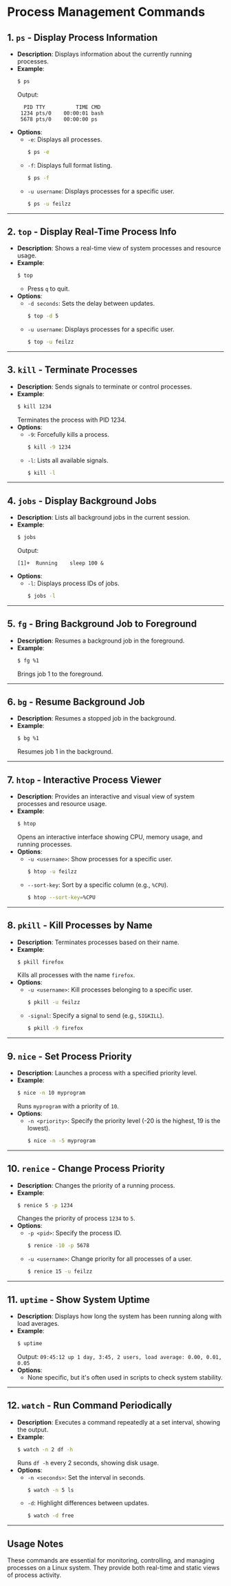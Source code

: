 # Process Management Commands

## 1. `ps` - Display Process Information
- **Description**: Displays information about the currently running processes.
- **Example**:
  ```bash
  $ ps
  ```
  Output:
  ```
    PID TTY          TIME CMD
   1234 pts/0    00:00:01 bash
   5678 pts/0    00:00:00 ps
  ```
- **Options**:
  - `-e`: Displays all processes.
    ```bash
    $ ps -e
    ```
  - `-f`: Displays full format listing.
    ```bash
    $ ps -f
    ```
  - `-u username`: Displays processes for a specific user.
    ```bash
    $ ps -u feilzz
    ```

---

## 2. `top` - Display Real-Time Process Info
- **Description**: Shows a real-time view of system processes and resource usage.
- **Example**:
  ```bash
  $ top
  ```
  - Press `q` to quit.
- **Options**:
  - `-d seconds`: Sets the delay between updates.
    ```bash
    $ top -d 5
    ```
  - `-u username`: Displays processes for a specific user.
    ```bash
    $ top -u feilzz
    ```

---

## 3. `kill` - Terminate Processes
- **Description**: Sends signals to terminate or control processes.
- **Example**:
  ```bash
  $ kill 1234
  ```
  Terminates the process with PID 1234.
- **Options**:
  - `-9`: Forcefully kills a process.
    ```bash
    $ kill -9 1234
    ```
  - `-l`: Lists all available signals.
    ```bash
    $ kill -l
    ```

---

## 4. `jobs` - Display Background Jobs
- **Description**: Lists all background jobs in the current session.
- **Example**:
  ```bash
  $ jobs
  ```
  Output:
  ```
  [1]+  Running    sleep 100 &
  ```
- **Options**:
  - `-l`: Displays process IDs of jobs.
    ```bash
    $ jobs -l
    ```

---

## 5. `fg` - Bring Background Job to Foreground
- **Description**: Resumes a background job in the foreground.
- **Example**:
  ```bash
  $ fg %1
  ```
  Brings job 1 to the foreground.

---

## 6. `bg` - Resume Background Job
- **Description**: Resumes a stopped job in the background.
- **Example**:
  ```bash
  $ bg %1
  ```
  Resumes job 1 in the background.
  
---

## 7. `htop` - Interactive Process Viewer
- **Description**: Provides an interactive and visual view of system processes and resource usage.
- **Example**:
  ```bash
  $ htop
  ```
  Opens an interactive interface showing CPU, memory usage, and running processes.
- **Options**:
  - `-u <username>`: Show processes for a specific user.
    ```bash
    $ htop -u feilzz
    ```
  - `--sort-key`: Sort by a specific column (e.g., `%CPU`).
    ```bash
    $ htop --sort-key=%CPU
    ```

---

## 8. `pkill` - Kill Processes by Name
- **Description**: Terminates processes based on their name.
- **Example**:
  ```bash
  $ pkill firefox
  ```
  Kills all processes with the name `firefox`.
- **Options**:
  - `-u <username>`: Kill processes belonging to a specific user.
    ```bash
    $ pkill -u feilzz
    ```
  - `-signal`: Specify a signal to send (e.g., `SIGKILL`).
    ```bash
    $ pkill -9 firefox
    ```

---

## 9. `nice` - Set Process Priority
- **Description**: Launches a process with a specified priority level.
- **Example**:
  ```bash
  $ nice -n 10 myprogram
  ```
  Runs `myprogram` with a priority of `10`.
- **Options**:
  - `-n <priority>`: Specify the priority level (-20 is the highest, 19 is the lowest).
    ```bash
    $ nice -n -5 myprogram
    ```

---

## 10. `renice` - Change Process Priority
- **Description**: Changes the priority of a running process.
- **Example**:
  ```bash
  $ renice 5 -p 1234
  ```
  Changes the priority of process `1234` to `5`.
- **Options**:
  - `-p <pid>`: Specify the process ID.
    ```bash
    $ renice -10 -p 5678
    ```
  - `-u <username>`: Change priority for all processes of a user.
    ```bash
    $ renice 15 -u feilzz
    ```

---

## 11. `uptime` - Show System Uptime
- **Description**: Displays how long the system has been running along with load averages.
- **Example**:
  ```bash
  $ uptime
  ```
  Output: `09:45:12 up 1 day, 3:45, 2 users, load average: 0.00, 0.01, 0.05`
- **Options**:
  - None specific, but it's often used in scripts to check system stability.

---

## 12. `watch` - Run Command Periodically
- **Description**: Executes a command repeatedly at a set interval, showing the output.
- **Example**:
  ```bash
  $ watch -n 2 df -h
  ```
  Runs `df -h` every 2 seconds, showing disk usage.
- **Options**:
  - `-n <seconds>`: Set the interval in seconds.
    ```bash
    $ watch -n 5 ls
    ```
  - `-d`: Highlight differences between updates.
    ```bash
    $ watch -d free
    ```
---

## Usage Notes
These commands are essential for monitoring, controlling, and managing processes on a Linux system. They provide both real-time and static views of process activity.
